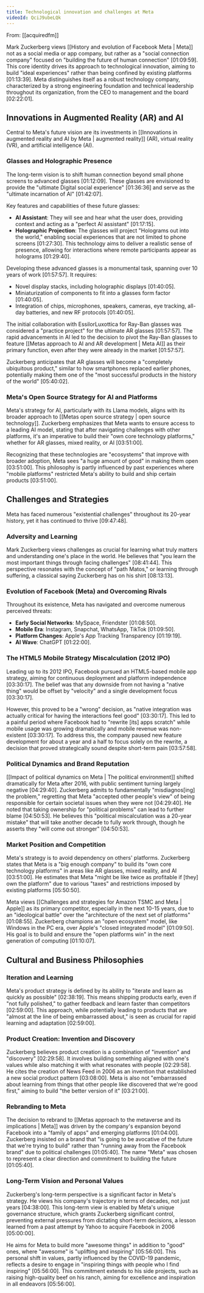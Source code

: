 ```yaml
---
title: Technological innovation and challenges at Meta
videoId: QciJ9ubeLQk
---
```


From: [[acquiredfm]] <br/> 

Mark Zuckerberg views [[History and evolution of Facebook Meta | Meta]] not as a social media or app company, but rather as a "social connection company" focused on "building the future of human connection" <a class="yt-timestamp" data-t="01:09:59">[01:09:59]</a>. This core identity drives its approach to technological innovation, aiming to build "ideal experiences" rather than being confined by existing platforms <a class="yt-timestamp" data-t="01:13:39">[01:13:39]</a>. Meta distinguishes itself as a robust technology company, characterized by a strong engineering foundation and technical leadership throughout its organization, from the CEO to management and the board <a class="yt-timestamp" data-t="02:22:01">[02:22:01]</a>.

## Innovations in Augmented Reality (AR) and AI

Central to Meta's future vision are its investments in [[Innovations in augmented reality and AI by Meta | augmented reality]] (AR), virtual reality (VR), and artificial intelligence (AI).

### Glasses and Holographic Presence
The long-term vision is to shift human connection beyond small phone screens to advanced glasses <a class="yt-timestamp" data-t="01:12:09">[01:12:09]</a>. These glasses are envisioned to provide the "ultimate Digital social experience" <a class="yt-timestamp" data-t="01:36:36">[01:36:36]</a> and serve as the "ultimate incarnation of AI" <a class="yt-timestamp" data-t="01:42:07">[01:42:07]</a>.

Key features and capabilities of these future glasses:
*   **AI Assistant**: They will see and hear what the user does, providing context and acting as a "perfect AI assistant" <a class="yt-timestamp" data-t="01:17:15">[01:17:15]</a>.
*   **Holographic Projection**: The glasses will project "Holograms out into the world," enabling social experiences that are not limited to phone screens <a class="yt-timestamp" data-t="01:27:30">[01:27:30]</a>. This technology aims to deliver a realistic sense of presence, allowing for interactions where remote participants appear as holograms <a class="yt-timestamp" data-t="01:29:40">[01:29:40]</a>.

Developing these advanced glasses is a monumental task, spanning over 10 years of work <a class="yt-timestamp" data-t="01:57:57">[01:57:57]</a>. It requires:
*   Novel display stacks, including holographic displays <a class="yt-timestamp" data-t="01:40:05">[01:40:05]</a>.
*   Miniaturization of components to fit into a glasses form factor <a class="yt-timestamp" data-t="01:40:05">[01:40:05]</a>.
*   Integration of chips, microphones, speakers, cameras, eye tracking, all-day batteries, and new RF protocols <a class="yt-timestamp" data-t="01:40:05">[01:40:05]</a>.

The initial collaboration with EssilorLuxottica for Ray-Ban glasses was considered a "practice project" for the ultimate AR glasses <a class="yt-timestamp" data-t="01:57:57">[01:57:57]</a>. The rapid advancements in AI led to the decision to pivot the Ray-Ban glasses to feature [[Metas approach to AI and AR development | Meta AI]] as their primary function, even after they were already in the market <a class="yt-timestamp" data-t="01:57:57">[01:57:57]</a>.

Zuckerberg anticipates that AR glasses will become a "completely ubiquitous product," similar to how smartphones replaced earlier phones, potentially making them one of the "most successful products in the history of the world" <a class="yt-timestamp" data-t="05:40:02">[05:40:02]</a>.

### Meta's Open Source Strategy for AI and Platforms
Meta's strategy for AI, particularly with its Llama models, aligns with its broader approach to [[Metas open source strategy | open source technology]]. Zuckerberg emphasizes that Meta wants to ensure access to a leading AI model, stating that after navigating challenges with other platforms, it's an imperative to build their "own core technology platforms," whether for AR glasses, mixed reality, or AI <a class="yt-timestamp" data-t="03:51:00">[03:51:00]</a>.

Recognizing that these technologies are "ecosystems" that improve with broader adoption, Meta sees "a huge amount of good" in making them open <a class="yt-timestamp" data-t="03:51:00">[03:51:00]</a>. This philosophy is partly influenced by past experiences where "mobile platforms" restricted Meta's ability to build and ship certain products <a class="yt-timestamp" data-t="03:51:00">[03:51:00]</a>.

## Challenges and Strategies

Meta has faced numerous "existential challenges" throughout its 20-year history, yet it has continued to thrive <a class="yt-timestamp" data-t="09:47:48">[09:47:48]</a>.

### Adversity and Learning
Mark Zuckerberg views challenges as crucial for learning what truly matters and understanding one's place in the world. He believes that "you learn the most important things through facing challenges" <a class="yt-timestamp" data-t="08:41:44">[08:41:44]</a>. This perspective resonates with the concept of "path Matos," or learning through suffering, a classical saying Zuckerberg has on his shirt <a class="yt-timestamp" data-t="08:13:13">[08:13:13]</a>.

### Evolution of Facebook (Meta) and Overcoming Rivals
Throughout its existence, Meta has navigated and overcome numerous perceived threats:
*   **Early Social Networks**: MySpace, Friendster <a class="yt-timestamp" data-t="01:08:50">[01:08:50]</a>.
*   **Mobile Era**: Instagram, Snapchat, WhatsApp, TikTok <a class="yt-timestamp" data-t="01:09:50">[01:09:50]</a>.
*   **Platform Changes**: Apple's App Tracking Transparency <a class="yt-timestamp" data-t="01:19:19">[01:19:19]</a>.
*   **AI Wave**: ChatGPT <a class="yt-timestamp" data-t="01:22:00">[01:22:00]</a>.

### The HTML5 Mobile Strategy Miscalculation (2012 IPO)
Leading up to its 2012 IPO, Facebook pursued an HTML5-based mobile app strategy, aiming for continuous deployment and platform independence <a class="yt-timestamp" data-t="03:30:17">[03:30:17]</a>. The belief was that any downside from not having a "native thing" would be offset by "velocity" and a single development focus <a class="yt-timestamp" data-t="03:30:17">[03:30:17]</a>.

However, this proved to be a "wrong" decision, as "native integration was actually critical for having the interactions feel good" <a class="yt-timestamp" data-t="03:30:17">[03:30:17]</a>. This led to a painful period where Facebook had to "rewrite [its] apps scratch" while mobile usage was growing dramatically and mobile revenue was non-existent <a class="yt-timestamp" data-t="03:30:17">[03:30:17]</a>. To address this, the company paused new feature development for about a year and a half to focus solely on the rewrite, a decision that proved strategically sound despite short-term pain <a class="yt-timestamp" data-t="03:57:58">[03:57:58]</a>.

### Political Dynamics and Brand Reputation
[[Impact of political dynamics on Meta | The political environment]] shifted dramatically for Meta after 2016, with public sentiment turning largely negative <a class="yt-timestamp" data-t="04:29:40">[04:29:40]</a>. Zuckerberg admits to fundamentally "misdiagnos[ing] the problem," regretting that Meta "accepted other people's view" of being responsible for certain societal issues when they were not <a class="yt-timestamp" data-t="04:29:40">[04:29:40]</a>. He noted that taking ownership for "political problems" can lead to further blame <a class="yt-timestamp" data-t="04:50:53">[04:50:53]</a>. He believes this "political miscalculation was a 20-year mistake" that will take another decade to fully work through, though he asserts they "will come out stronger" <a class="yt-timestamp" data-t="04:50:53">[04:50:53]</a>.

### Market Position and Competition
Meta's strategy is to avoid dependency on others' platforms. Zuckerberg states that Meta is a "big enough company" to build its "own core technology platforms" in areas like AR glasses, mixed reality, and AI <a class="yt-timestamp" data-t="03:51:00">[03:51:00]</a>. He estimates that Meta "might be like twice as profitable if [they] own the platform" due to various "taxes" and restrictions imposed by existing platforms <a class="yt-timestamp" data-t="05:50:50">[05:50:50]</a>.

Meta views [[Challenges and strategies for Amazon TSMC and Meta | Apple]] as its primary competitor, especially in the next 10-15 years, due to an "ideological battle" over the "architecture of the next set of platforms" <a class="yt-timestamp" data-t="01:08:55">[01:08:55]</a>. Zuckerberg champions an "open ecosystem" model, like Windows in the PC era, over Apple's "closed integrated model" <a class="yt-timestamp" data-t="01:09:50">[01:09:50]</a>. His goal is to build and ensure the "open platforms win" in the next generation of computing <a class="yt-timestamp" data-t="01:10:07">[01:10:07]</a>.

## Cultural and Business Philosophies

### Iteration and Learning
Meta's product strategy is defined by its ability to "iterate and learn as quickly as possible" <a class="yt-timestamp" data-t="02:38:19">[02:38:19]</a>. This means shipping products early, even if "not fully polished," to gather feedback and learn faster than competitors <a class="yt-timestamp" data-t="02:59:00">[02:59:00]</a>. This approach, while potentially leading to products that are "almost at the line of being embarrassed about," is seen as crucial for rapid learning and adaptation <a class="yt-timestamp" data-t="02:59:00">[02:59:00]</a>.

### Product Creation: Invention and Discovery
Zuckerberg believes product creation is a combination of "invention" and "discovery" <a class="yt-timestamp" data-t="02:29:58">[02:29:58]</a>. It involves building something aligned with one's values while also matching it with what resonates with people <a class="yt-timestamp" data-t="02:29:58">[02:29:58]</a>. He cites the creation of News Feed in 2006 as an invention that established a new social product pattern <a class="yt-timestamp" data-t="03:08:00">[03:08:00]</a>. Meta is also not "embarrassed about learning from things that other people like discovered that we're good first," aiming to build "the better version of it" <a class="yt-timestamp" data-t="03:21:00">[03:21:00]</a>.

### Rebranding to Meta
The decision to rebrand to [[Metas approach to the metaverse and its implications | Meta]] was driven by the company's expansion beyond Facebook into a "family of apps" and emerging platforms <a class="yt-timestamp" data-t="01:04:00">[01:04:00]</a>. Zuckerberg insisted on a brand that "is going to be avocative of the future that we're trying to build" rather than "running away from the Facebook brand" due to political challenges <a class="yt-timestamp" data-t="01:05:40">[01:05:40]</a>. The name "Meta" was chosen to represent a clear direction and commitment to building the future <a class="yt-timestamp" data-t="01:05:40">[01:05:40]</a>.

### Long-Term Vision and Personal Values
Zuckerberg's long-term perspective is a significant factor in Meta's strategy. He views his company's trajectory in terms of decades, not just years <a class="yt-timestamp" data-t="04:38:00">[04:38:00]</a>. This long-term view is enabled by Meta's unique governance structure, which grants Zuckerberg significant control, preventing external pressures from dictating short-term decisions, a lesson learned from a past attempt by Yahoo to acquire Facebook in 2006 <a class="yt-timestamp" data-t="05:00:00">[05:00:00]</a>.

He aims for Meta to build more "awesome things" in addition to "good" ones, where "awesome" is "uplifting and inspiring" <a class="yt-timestamp" data-t="05:56:00">[05:56:00]</a>. This personal shift in values, partly influenced by the COVID-19 pandemic, reflects a desire to engage in "inspiring things with people who I find inspiring" <a class="yt-timestamp" data-t="05:56:00">[05:56:00]</a>. This commitment extends to his side projects, such as raising high-quality beef on his ranch, aiming for excellence and inspiration in all endeavors <a class="yt-timestamp" data-t="05:56:00">[05:56:00]</a>.